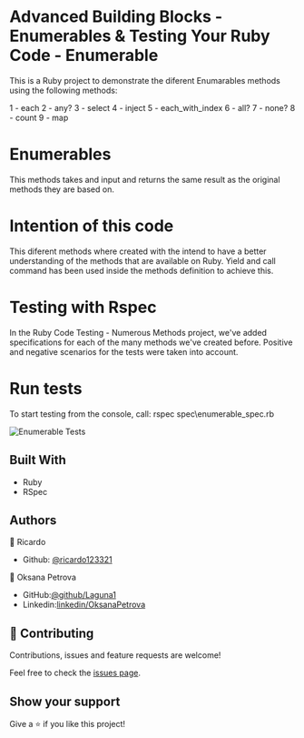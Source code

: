 # Advanced Building Blocks - Enumerables & Testing Your Ruby Code - Enumerable


This is a Ruby project to demonstrate the diferent Enumarables methods using the following methods:

1 - each
2 - any?
3 - select
4 - inject
5 - each_with_index
6 - all?
7 - none?
8 - count
9 - map

# Enumerables

This methods takes and input and returns the same result as the original methods they are based on.

# Intention of this code

This diferent methods where created with the intend to have a better understanding of the methods that are available on Ruby. Yield and call command has been used inside the methods definition to achieve this.

# Testing with Rspec

In the Ruby Code Testing - Numerous Methods project, we've added specifications for each of the many methods we've created before.
Positive and negative scenarios for the tests were taken into account.
# Run tests
To start testing from the console, call: rspec spec\enumerable_spec.rb

![Enumerable Tests](“enumerable_tests.png”)


## Built With

- Ruby
- RSpec


## Authors

👤 Ricardo

- Github: [@ricardo123321](https://github.com/ricardo123321)

👤 Oksana Petrova

- GitHub:[@github/Laguna1](https://github.com/Laguna1)
- Linkedin:[linkedin/OksanaPetrova](https://www.linkedin.com/in/oksana-petrova-005bb0145/)

## 🤝 Contributing

Contributions, issues and feature requests are welcome!

Feel free to check the [issues page](https://github.com/ricardo123321/Enumerables/issues).

## Show your support

Give a ⭐️ if you like this project!